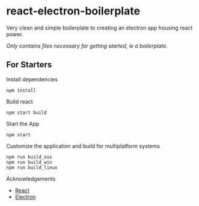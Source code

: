 # react-electron-boilerplate

Very clean and simple boilerplate to creating an electron app housing react power.

_Only contains files necessary for getting started, ie a boilerplate._

## For Starters

Install dependencies

```
npm install
```

Build react

```
npm start build
```

Start the App

```
npm start
```

Customize the application and build for multiplatform systems

```
npm run build_osx
npm run build_win
npm run build_linux
```

Acknowledgements

-   [React](https://github.com/facebook/react)
-   [Electron](https://github.com/electron/electron)
